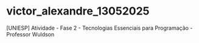 # victor_alexandre_13052025
[UNIESP] Atividade - Fase 2 - Tecnologias Essenciais para Programação - Professor Wuldson
